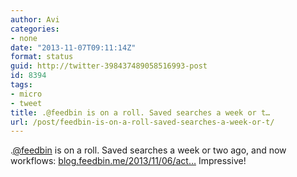 ```yaml
---
author: Avi
categories:
- none
date: "2013-11-07T09:11:14Z"
format: status
guid: http://twitter-398437489058516993-post
id: 8394
tags:
- micro
- tweet
title: .@feedbin is on a roll. Saved searches a week or t…
url: /post/feedbin-is-on-a-roll-saved-searches-a-week-or-t/
---
```

.[@feedbin](http://twitter.com/feedbin) is on a roll. Saved searches a week or two ago, and now workflows: [blog.feedbin.me/2013/11/06/act…](http://blog.feedbin.me/2013/11/06/actions-workflows-for-your-rss-feeds/) Impressive!